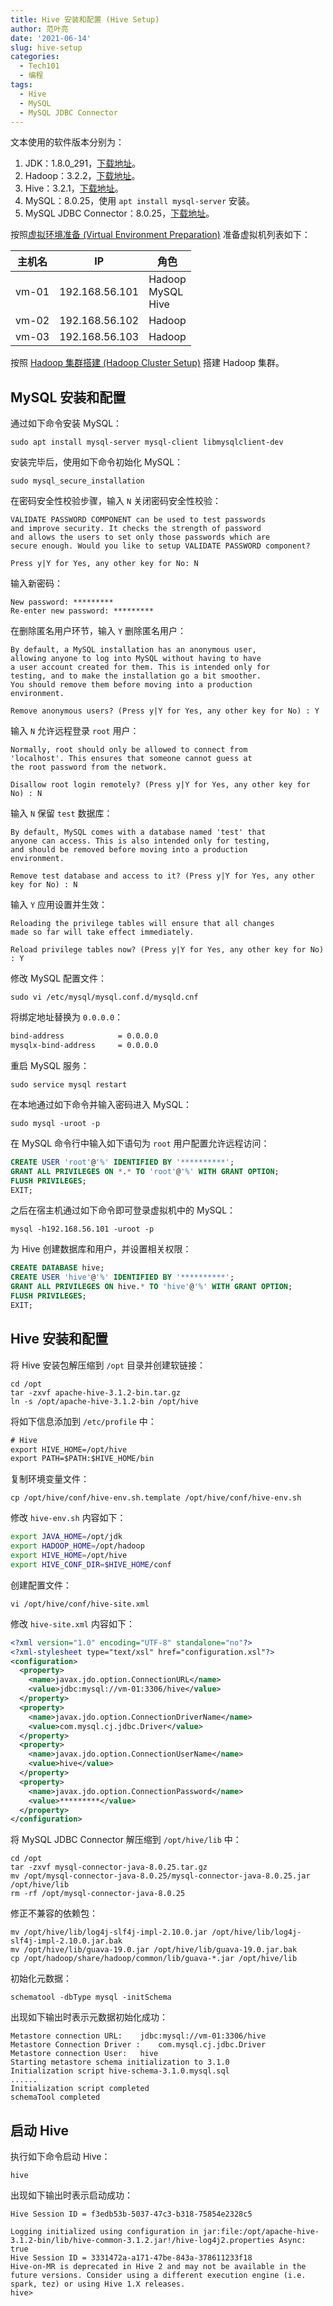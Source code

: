 ```yaml
---
title: Hive 安装和配置 (Hive Setup)
author: 范叶亮
date: '2021-06-14'
slug: hive-setup
categories:
  - Tech101
  - 编程
tags:
  - Hive
  - MySQL
  - MySQL JDBC Connector
---
```


文本使用的软件版本分别为：

1. JDK：1.8.0_291，[下载地址](https://www.oracle.com/cn/java/technologies/javase/javase-jdk8-downloads.html)。
2. Hadoop：3.2.2，[下载地址](https://hadoop.apache.org/releases.html)。
3. Hive：3.2.1，[下载地址](https://hive.apache.org/downloads.html)。
4. MySQL：8.0.25，使用 `apt install mysql-server` 安装。
5. MySQL JDBC Connector：8.0.25，[下载地址](https://dev.mysql.com/downloads/connector/j/)。

按照[虚拟环境准备 (Virtual Environment Preparation)](/tech101/2021/06/virtual-env-preparation/) 准备虚拟机列表如下：

| 主机名 | IP             | 角色                      |
| ------ | -------------- | ------------------------- |
| vm-01  | 192.168.56.101 | Hadoop<br/>MySQL<br/>Hive |
| vm-02  | 192.168.56.102 | Hadoop                    |
| vm-03  | 192.168.56.103 | Hadoop                    |

按照 [Hadoop 集群搭建 (Hadoop Cluster Setup)](/tech101/2021/06/hadoop-cluster-setup/) 搭建 Hadoop 集群。

## MySQL 安装和配置

通过如下命令安装 MySQL：

```shell
sudo apt install mysql-server mysql-client libmysqlclient-dev
```

安装完毕后，使用如下命令初始化 MySQL：

```shell
sudo mysql_secure_installation
```

在密码安全性校验步骤，输入 `N` 关闭密码安全性校验：

```
VALIDATE PASSWORD COMPONENT can be used to test passwords
and improve security. It checks the strength of password
and allows the users to set only those passwords which are
secure enough. Would you like to setup VALIDATE PASSWORD component?

Press y|Y for Yes, any other key for No: N
```

输入新密码：

```
New password: *********
Re-enter new password: *********
```

在删除匿名用户环节，输入 `Y` 删除匿名用户：

```
By default, a MySQL installation has an anonymous user,
allowing anyone to log into MySQL without having to have
a user account created for them. This is intended only for
testing, and to make the installation go a bit smoother.
You should remove them before moving into a production
environment.

Remove anonymous users? (Press y|Y for Yes, any other key for No) : Y
```

输入 `N` 允许远程登录 `root` 用户：

```
Normally, root should only be allowed to connect from
'localhost'. This ensures that someone cannot guess at
the root password from the network.

Disallow root login remotely? (Press y|Y for Yes, any other key for No) : N
```

输入 `N` 保留 `test` 数据库：

```
By default, MySQL comes with a database named 'test' that
anyone can access. This is also intended only for testing,
and should be removed before moving into a production
environment.

Remove test database and access to it? (Press y|Y for Yes, any other key for No) : N
```

输入 `Y` 应用设置并生效：

```
Reloading the privilege tables will ensure that all changes
made so far will take effect immediately.

Reload privilege tables now? (Press y|Y for Yes, any other key for No) : Y
```

修改 MySQL 配置文件：

```shell
sudo vi /etc/mysql/mysql.conf.d/mysqld.cnf
```

将绑定地址替换为 `0.0.0.0`：

```txt
bind-address            = 0.0.0.0
mysqlx-bind-address     = 0.0.0.0
```

重启 MySQL 服务：

```shell
sudo service mysql restart
```

在本地通过如下命令并输入密码进入 MySQL：

```shell
sudo mysql -uroot -p
```

在 MySQL 命令行中输入如下语句为 `root` 用户配置允许远程访问：

```sql
CREATE USER 'root'@'%' IDENTIFIED BY '**********';
GRANT ALL PRIVILEGES ON *.* TO 'root'@'%' WITH GRANT OPTION;
FLUSH PRIVILEGES;
EXIT;
```

之后在宿主机通过如下命令即可登录虚拟机中的 MySQL：

```shell
mysql -h192.168.56.101 -uroot -p
```

为 Hive 创建数据库和用户，并设置相关权限：

```sql
CREATE DATABASE hive;
CREATE USER 'hive'@'%' IDENTIFIED BY '**********';
GRANT ALL PRIVILEGES ON hive.* TO 'hive'@'%' WITH GRANT OPTION;
FLUSH PRIVILEGES;
EXIT;
```

## Hive 安装和配置

将 Hive 安装包解压缩到 `/opt` 目录并创建软链接：

```shell
cd /opt
tar -zxvf apache-hive-3.1.2-bin.tar.gz
ln -s /opt/apache-hive-3.1.2-bin /opt/hive
```

将如下信息添加到 `/etc/profile` 中：

```txt
# Hive
export HIVE_HOME=/opt/hive
export PATH=$PATH:$HIVE_HOME/bin
```

复制环境变量文件：

```shell
cp /opt/hive/conf/hive-env.sh.template /opt/hive/conf/hive-env.sh
```

修改 `hive-env.sh` 内容如下：

```bash
export JAVA_HOME=/opt/jdk
export HADOOP_HOME=/opt/hadoop
export HIVE_HOME=/opt/hive
export HIVE_CONF_DIR=$HIVE_HOME/conf
```

创建配置文件：

```shell
vi /opt/hive/conf/hive-site.xml
```

修改 `hive-site.xml` 内容如下：

```xml
<?xml version="1.0" encoding="UTF-8" standalone="no"?>
<?xml-stylesheet type="text/xsl" href="configuration.xsl"?>
<configuration>
  <property>
    <name>javax.jdo.option.ConnectionURL</name>
    <value>jdbc:mysql://vm-01:3306/hive</value>
  </property>
  <property>
    <name>javax.jdo.option.ConnectionDriverName</name>
    <value>com.mysql.cj.jdbc.Driver</value>
  </property>
  <property>
    <name>javax.jdo.option.ConnectionUserName</name>
    <value>hive</value>
  </property>
  <property>
    <name>javax.jdo.option.ConnectionPassword</name>
    <value>*********</value>
  </property>
</configuration>
```

将 MySQL JDBC Connector 解压缩到 `/opt/hive/lib` 中：

```shell
cd /opt
tar -zxvf mysql-connector-java-8.0.25.tar.gz
mv /opt/mysql-connector-java-8.0.25/mysql-connector-java-8.0.25.jar /opt/hive/lib
rm -rf /opt/mysql-connector-java-8.0.25
```

修正不兼容的依赖包：

```shell
mv /opt/hive/lib/log4j-slf4j-impl-2.10.0.jar /opt/hive/lib/log4j-slf4j-impl-2.10.0.jar.bak
mv /opt/hive/lib/guava-19.0.jar /opt/hive/lib/guava-19.0.jar.bak
cp /opt/hadoop/share/hadoop/common/lib/guava-*.jar /opt/hive/lib
```

初始化元数据：

```shell
schematool -dbType mysql -initSchema
```

出现如下输出时表示元数据初始化成功：

```
Metastore connection URL:	 jdbc:mysql://vm-01:3306/hive
Metastore Connection Driver :	 com.mysql.cj.jdbc.Driver
Metastore connection User:	 hive
Starting metastore schema initialization to 3.1.0
Initialization script hive-schema-3.1.0.mysql.sql
......
Initialization script completed
schemaTool completed
```

## 启动 Hive

执行如下命令启动 Hive：

```shell
hive
```

出现如下输出时表示启动成功：

```
Hive Session ID = f3edb53b-5037-47c3-b318-75854e2328c5

Logging initialized using configuration in jar:file:/opt/apache-hive-3.1.2-bin/lib/hive-common-3.1.2.jar!/hive-log4j2.properties Async: true
Hive Session ID = 3331472a-a171-47be-843a-378611233f18
Hive-on-MR is deprecated in Hive 2 and may not be available in the future versions. Consider using a different execution engine (i.e. spark, tez) or using Hive 1.X releases.
hive>
```


